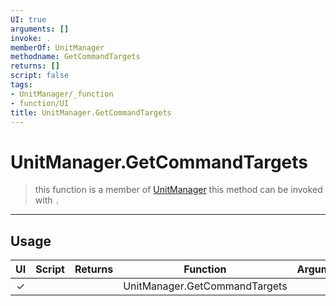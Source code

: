 ```yaml
---
UI: true
arguments: []
invoke: .
memberOf: UnitManager
methodname: GetCommandTargets
returns: []
script: false
tags:
- UnitManager/_function
- function/UI
title: UnitManager.GetCommandTargets
---
```

# UnitManager.GetCommandTargets
> this function is a member of [UnitManager](civ-6/lua/UnitManager.md)
> this method can be invoked with `.`
-----
## Usage
|  UI | Script | Returns | Function | Arguments |
|:---:|:------:|-------:|:--------:|:---------|
|✓| ||UnitManager.GetCommandTargets||
